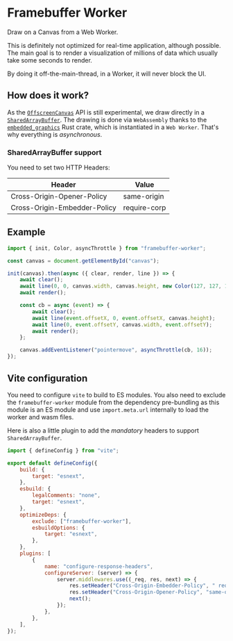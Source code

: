 # Framebuffer Worker

Draw on a Canvas from a Web Worker.

This is definitely not optimized for real-time application, although possible. The main goal is to render a visualization of millions of data which usually take some seconds to render.

By doing it off-the-main-thread, in a Worker, it will never block the UI.

## How does it work?

As the [`OffscreenCanvas`](https://developer.mozilla.org/en-US/docs/Web/API/OffscreenCanvas) API is still experimental, we draw directly in a [`SharedArrayBuffer`](https://developer.mozilla.org/en-US/docs/Web/JavaScript/Reference/Global_Objects/SharedArrayBuffer).
The drawing is done via `WebAssembly` thanks to the [`embedded_graphics`](https://docs.rs/embedded-graphics/latest/embedded_graphics/index.html) Rust crate, which is instantiated in a `Web Worker`.
That's why everything is _asynchronous_.

### SharedArrayBuffer support

You need to set two HTTP Headers:

| Header                       | Value        |
| ---------------------------- | ------------ |
| Cross-Origin-Opener-Policy   | same-origin  |
| Cross-Origin-Embedder-Policy | require-corp |

## Example

```typescript
import { init, Color, asyncThrottle } from "framebuffer-worker";

const canvas = document.getElementById("canvas");

init(canvas).then(async ({ clear, render, line }) => {
	await clear();
	await line(0, 0, canvas.width, canvas.height, new Color(127, 127, 127), 1);
	await render();

	const cb = async (event) => {
		await clear();
		await line(event.offsetX, 0, event.offsetX, canvas.height);
		await line(0, event.offsetY, canvas.width, event.offsetY);
		await render();
	};

	canvas.addEventListener("pointermove", asyncThrottle(cb, 16));
});
```

## Vite configuration

You need to configure `vite` to build to ES modules.
You also need to exclude the `framebuffer-worker` module from the dependency pre-bundling as this module is an ES module and use `import.meta.url` internally to load the worker and wasm files.

Here is also a little plugin to add the _mandatory_ headers to support `SharedArrayBuffer`.

```javascript
import { defineConfig } from "vite";

export default defineConfig({
	build: {
		target: "esnext",
	},
	esbuild: {
		legalComments: "none",
		target: "esnext",
	},
	optimizeDeps: {
		exclude: ["framebuffer-worker"],
		esbuildOptions: {
			target: "esnext",
		},
	},
	plugins: [
		{
			name: "configure-response-headers",
			configureServer: (server) => {
				server.middlewares.use((_req, res, next) => {
					res.setHeader("Cross-Origin-Embedder-Policy", " require-corp");
					res.setHeader("Cross-Origin-Opener-Policy", "same-origin");
					next();
				});
			},
		},
	],
});
```
